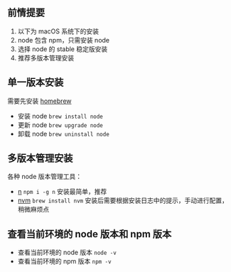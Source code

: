 ## 前情提要

1. 以下为 macOS 系统下的安装
2. node 包含 npm，只需安装 node
3. 选择 node 的 stable 稳定版安装
4. 推荐多版本管理安装

## 单一版本安装

需要先安装 [homebrew](https://brew.sh/index_zh-cn)
- 安装 node `brew install node`
- 更新 node `brew upgrade node`
- 卸载 node `brew uninstall node`

## 多版本管理安装

各种 node 版本管理工具：
- [n](https://www.npmjs.com/package/n) `npm i -g n` 安装最简单，推荐
- [nvm](https://github.com/nvm-sh/nvm) `brew install nvm` 安装后需要根据安装日志中的提示，手动进行配置，稍微麻烦点

## 查看当前环境的 node 版本和 npm 版本

- 查看当前环境的 node 版本 `node -v`
- 查看当前环境的 npm 版本 `npm -v`
